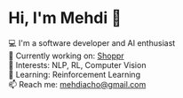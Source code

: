 # Hi, I'm Mehdi 👋

💻 I'm a software developer and AI enthusiast  
🚀 Currently working on: [Shoppr](https://github.com/mehdiacho/shoppr)  
🧠 Interests: NLP, RL, Computer Vision  
🌱 Learning: Reinforcement Learning  
📫 Reach me: mehdiacho@gmail.com
